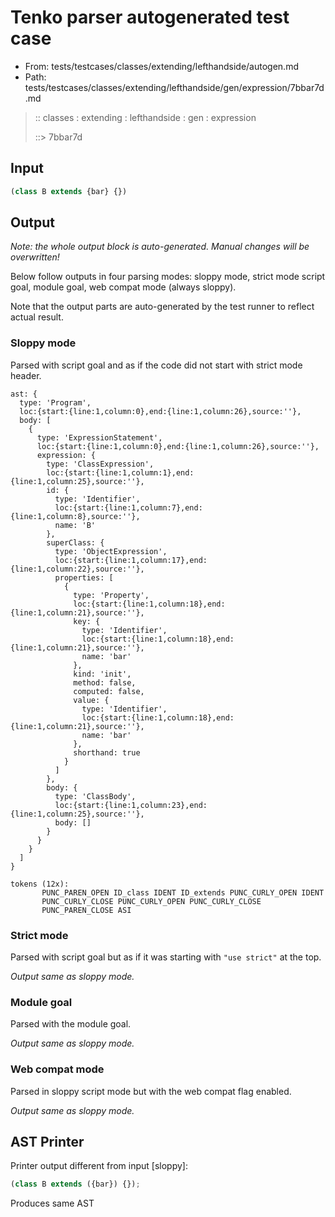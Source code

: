 # Tenko parser autogenerated test case

- From: tests/testcases/classes/extending/lefthandside/autogen.md
- Path: tests/testcases/classes/extending/lefthandside/gen/expression/7bbar7d.md

> :: classes : extending : lefthandside : gen : expression
>
> ::> 7bbar7d

## Input


`````js
(class B extends {bar} {})
`````

## Output

_Note: the whole output block is auto-generated. Manual changes will be overwritten!_

Below follow outputs in four parsing modes: sloppy mode, strict mode script goal, module goal, web compat mode (always sloppy).

Note that the output parts are auto-generated by the test runner to reflect actual result.

### Sloppy mode

Parsed with script goal and as if the code did not start with strict mode header.

`````
ast: {
  type: 'Program',
  loc:{start:{line:1,column:0},end:{line:1,column:26},source:''},
  body: [
    {
      type: 'ExpressionStatement',
      loc:{start:{line:1,column:0},end:{line:1,column:26},source:''},
      expression: {
        type: 'ClassExpression',
        loc:{start:{line:1,column:1},end:{line:1,column:25},source:''},
        id: {
          type: 'Identifier',
          loc:{start:{line:1,column:7},end:{line:1,column:8},source:''},
          name: 'B'
        },
        superClass: {
          type: 'ObjectExpression',
          loc:{start:{line:1,column:17},end:{line:1,column:22},source:''},
          properties: [
            {
              type: 'Property',
              loc:{start:{line:1,column:18},end:{line:1,column:21},source:''},
              key: {
                type: 'Identifier',
                loc:{start:{line:1,column:18},end:{line:1,column:21},source:''},
                name: 'bar'
              },
              kind: 'init',
              method: false,
              computed: false,
              value: {
                type: 'Identifier',
                loc:{start:{line:1,column:18},end:{line:1,column:21},source:''},
                name: 'bar'
              },
              shorthand: true
            }
          ]
        },
        body: {
          type: 'ClassBody',
          loc:{start:{line:1,column:23},end:{line:1,column:25},source:''},
          body: []
        }
      }
    }
  ]
}

tokens (12x):
       PUNC_PAREN_OPEN ID_class IDENT ID_extends PUNC_CURLY_OPEN IDENT
       PUNC_CURLY_CLOSE PUNC_CURLY_OPEN PUNC_CURLY_CLOSE
       PUNC_PAREN_CLOSE ASI
`````

### Strict mode

Parsed with script goal but as if it was starting with `"use strict"` at the top.

_Output same as sloppy mode._

### Module goal

Parsed with the module goal.

_Output same as sloppy mode._

### Web compat mode

Parsed in sloppy script mode but with the web compat flag enabled.

_Output same as sloppy mode._

## AST Printer

Printer output different from input [sloppy]:

````js
(class B extends ({bar}) {});
````

Produces same AST
